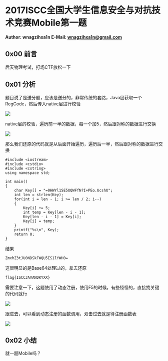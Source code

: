 # 2017ISCC全国大学生信息安全与对抗技术竞赛Mobile第一题

**Author: wnagzihxa1n
E-Mail: wnagzihxa1n@gmail.com**

## 0x00 前言
后天物理考试，打场CTF放松一下

## 0x01 分析
题目说了是送分题，应该是送分的，非常传统的套路，Java层获取一个RegCode，然后传入native层进行校验

![](Image/1.png)

native层的校验，遍历前一半的数据，每一个加5，然后跟对称的数据进行交换

![](Image/2.png)

那么我们还原的代码就是从后面开始遍历，遍历后一半，然后跟对称的数据进行交换
```
#include <iostream>
#include <cstdio>
#include <cstring>
using namespace std;

int main()
{
	char Key[] = "=0HWYl1SE5UQWFfN?I+PEo.UcshU";
	int len = strlen(Key);
	for(int i = len - 1; i >= len / 2; i--)
	{
		Key[i] += 5;
		int temp = Key[len - i - 1];
		Key[len - i - 1] = Key[i];
		Key[i] = temp;
	}
	printf("%s\n", Key);
	return 0;
}
```

结果
```
ZmxhZ3tJU0NDSkFWQU5ES1lYWH0=
```

这很明显的是Base64处理过的，拿去还原
```
flag{ISCCJAVANDKYXX}
```

需要注意一下，这题使用了动态注册，使用F5的时候，有些怪怪的，直接找关键的代码就行

![](Image/3.png)

跟进去，可以看到动态注册的函数调用，双击过去就是待注册函数表

![](Image/4.png)

## 0x02 小结
就一题Mobile吗？